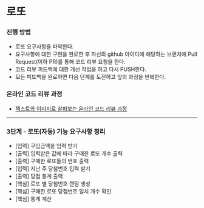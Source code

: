 # 로또
### 진행 방법
* 로또 요구사항을 파악한다.
* 요구사항에 대한 구현을 완료한 후 자신의 github 아이디에 해당하는 브랜치에 Pull Request(이하 PR)를 통해 코드 리뷰 요청을 한다.
* 코드 리뷰 피드백에 대한 개선 작업을 하고 다시 PUSH한다.
* 모든 피드백을 완료하면 다음 단계를 도전하고 앞의 과정을 반복한다.

### 온라인 코드 리뷰 과정
* [텍스트와 이미지로 살펴보는 온라인 코드 리뷰 과정](https://github.com/next-step/nextstep-docs/tree/master/codereview)

---

### 3단계 - 로또(자동) 기능 요구사항 정리
* [입력] 구입금액을 입력 받기
* [출력] 입력받은 값에 따라 구매한 로또 개수 출력
* [출력] 구매한 로또들의 번호 출력
* [입력] 지난 주 당첨번호 입력 받기
* [출력] 당첨 통계 출력
* [핵심] 로또 별 당첨번호 랜덤 생성
* [핵심] 구매한 로또 당첨번호 일치 개수 확인
* [핵심] 통계 계산